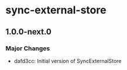 # sync-external-store

## 1.0.0-next.0
### Major Changes

- dafd3cc: Initial version of SyncExternalStore
